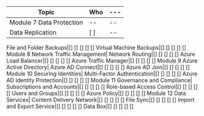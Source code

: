 Topic | Who|---
---|---|---
Module 7 Data Protection|--|--
Data Replication| [ ] |--

File and Folder Backups|[] [] [] [] []
Virtual Machine Backups|[] [] [] [] []
Module 8 Network Traffic Management|
Network Routing|[] [] [] [] []
Azure Load Balancer|[] [] [] [] []
Azure Traffic Manager|[] [] [] [] []
Module 9 Azure Active Directory|
Azure AD Connect|[] [] [] [] []
Azure AD Join|[] [] [] [] []
Module 10 Securing Identities|
Multi-Factor Authentication|[] [] [] [] []
Azure AD Identity Protection|[] [] [] [] []
Module 11 Governance and Compliance|
Subscriptions and Accounts|[] [] [] [] []
Role-based Access Control|[] [] [] [] []
Users and Groups|[] [] [] [] []
Azure Policy|[] [] [] [] []
Module 12 Data Services|
Content Delivery Network|[] [] [] [] []
File Sync|[] [] [] [] []
Import and Export Service|[] [] [] [] []
Data Box|[] [] [] [] []
